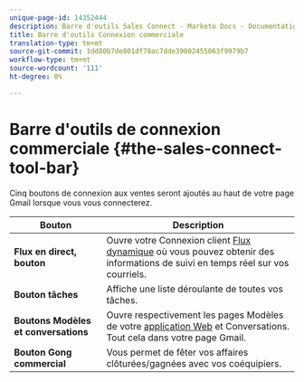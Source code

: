 ```yaml
---
unique-page-id: 14352444
description: Barre d'outils Sales Connect - Marketo Docs - Documentation sur les produits
title: Barre d'outils Connexion commerciale
translation-type: tm+mt
source-git-commit: 1dd80b7de801df78ac7dde39002455063f9979b7
workflow-type: tm+mt
source-wordcount: '111'
ht-degree: 0%

---
```



# Barre d&#39;outils de connexion commerciale {#the-sales-connect-tool-bar}

Cinq boutons de connexion aux ventes seront ajoutés au haut de votre page Gmail lorsque vous vous connecterez.

| Bouton | Description |
|---|---|
| **Flux en direct, bouton** | Ouvre votre Connexion client [Flux dynamique](https://toutapp.com/next#live) où vous pouvez obtenir des informations de suivi en temps réel sur vos courriels. |
| **Bouton tâches** | Affiche une liste déroulante de toutes vos tâches. |
| **Boutons Modèles et conversations** | Ouvre respectivement les pages Modèles de votre [application Web](https://toutapp.com/login) et Conversations. Tout cela dans votre page Gmail. |
| **Bouton Gong commercial** | Vous permet de fêter vos affaires clôturées/gagnées avec vos coéquipiers. |
